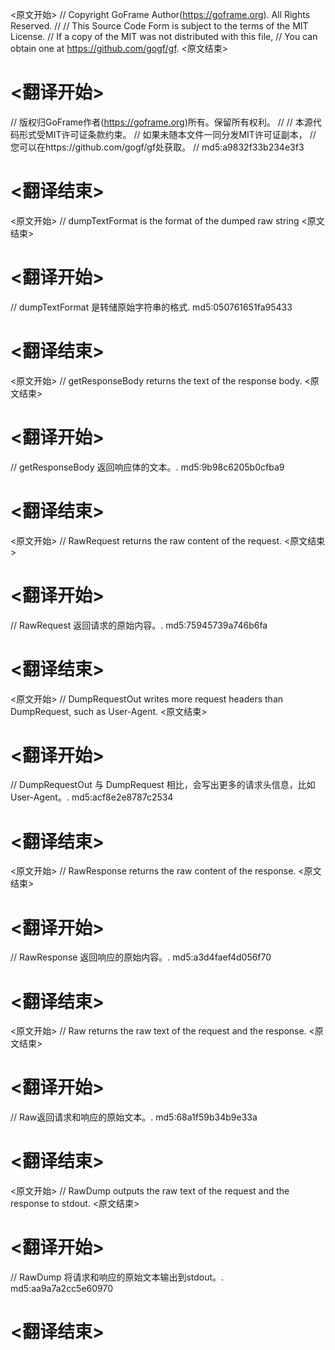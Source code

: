 
<原文开始>
// Copyright GoFrame Author(https://goframe.org). All Rights Reserved.
//
// This Source Code Form is subject to the terms of the MIT License.
// If a copy of the MIT was not distributed with this file,
// You can obtain one at https://github.com/gogf/gf.
<原文结束>

# <翻译开始>
// 版权归GoFrame作者(https://goframe.org)所有。保留所有权利。
//
// 本源代码形式受MIT许可证条款约束。
// 如果未随本文件一同分发MIT许可证副本，
// 您可以在https://github.com/gogf/gf处获取。
// md5:a9832f33b234e3f3
# <翻译结束>


<原文开始>
// dumpTextFormat is the format of the dumped raw string
<原文结束>

# <翻译开始>
// dumpTextFormat 是转储原始字符串的格式. md5:050761651fa95433
# <翻译结束>


<原文开始>
// getResponseBody returns the text of the response body.
<原文结束>

# <翻译开始>
// getResponseBody 返回响应体的文本。. md5:9b98c6205b0cfba9
# <翻译结束>


<原文开始>
// RawRequest returns the raw content of the request.
<原文结束>

# <翻译开始>
// RawRequest 返回请求的原始内容。. md5:75945739a746b6fa
# <翻译结束>


<原文开始>
// DumpRequestOut writes more request headers than DumpRequest, such as User-Agent.
<原文结束>

# <翻译开始>
// DumpRequestOut 与 DumpRequest 相比，会写出更多的请求头信息，比如 User-Agent。. md5:acf8e2e8787c2534
# <翻译结束>


<原文开始>
// RawResponse returns the raw content of the response.
<原文结束>

# <翻译开始>
// RawResponse 返回响应的原始内容。. md5:a3d4faef4d056f70
# <翻译结束>


<原文开始>
// Raw returns the raw text of the request and the response.
<原文结束>

# <翻译开始>
// Raw返回请求和响应的原始文本。. md5:68a1f59b34b9e33a
# <翻译结束>


<原文开始>
// RawDump outputs the raw text of the request and the response to stdout.
<原文结束>

# <翻译开始>
// RawDump 将请求和响应的原始文本输出到stdout。. md5:aa9a7a2cc5e60970
# <翻译结束>

